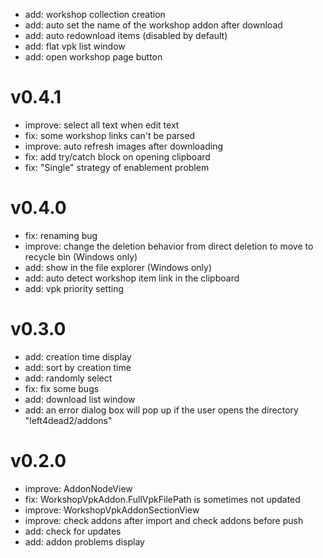 - add: workshop collection creation
- add: auto set the name of the workshop addon after download
- add: auto redownload items (disabled by default)
- add: flat vpk list window
- add: open workshop page button
# v0.4.1
- improve: select all text when edit text
- fix: some workshop links can't be parsed
- improve: auto refresh images after downloading
- fix: add try/catch block on opening clipboard
- fix: "Single" strategy of enablement problem
# v0.4.0
- fix: renaming bug
- improve: change the deletion behavior from direct deletion to move to recycle bin (Windows only)
- add: show in the file explorer (Windows only)
- add: auto detect workshop item link in the clipboard
- add: vpk priority setting
# v0.3.0
- add: creation time display
- add: sort by creation time
- add: randomly select
- fix: fix some bugs
- add: download list window
- add: an error dialog box will pop up if the user opens the directory "left4dead2/addons"
# v0.2.0
- improve: AddonNodeView
- fix: WorkshopVpkAddon.FullVpkFilePath is sometimes not updated
- improve: WorkshopVpkAddonSectionView
- improve: check addons after import and check addons before push
- add: check for updates
- add: addon problems display